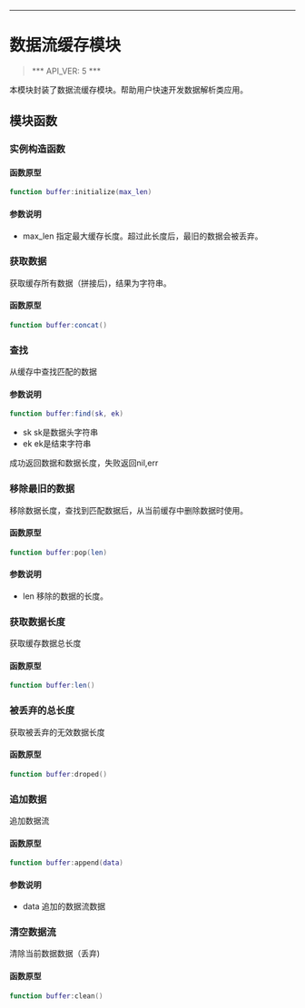 
---

# 数据流缓存模块

> *** API_VER: 5 ***

本模块封装了数据流缓存模块。帮助用户快速开发数据解析类应用。

## 模块函数

### 实例构造函数

#### 函数原型

```lua
function buffer:initialize(max_len)
```

#### 参数说明

* max_len
  指定最大缓存长度。超过此长度后，最旧的数据会被丢弃。

### 获取数据

获取缓存所有数据（拼接后)，结果为字符串。

#### 函数原型

```lua
function buffer:concat()
```

### 查找

从缓存中查找匹配的数据

#### 参数说明

```lua
function buffer:find(sk, ek)
```

* sk
  sk是数据头字符串
* ek
  ek是结束字符串

成功返回数据和数据长度，失败返回nil,err

### 移除最旧的数据

移除数据长度，查找到匹配数据后，从当前缓存中删除数据时使用。

#### 函数原型

```lua
function buffer:pop(len)
```

#### 参数说明

* len
  移除的数据的长度。

### 获取数据长度

获取缓存数据总长度

#### 函数原型

```lua
function buffer:len()
```

### 被丢弃的总长度

获取被丢弃的无效数据长度

#### 函数原型

```lua
function buffer:droped()
```

### 追加数据

追加数据流

#### 函数原型

```lua
function buffer:append(data)
```

#### 参数说明

* data
  追加的数据流数据

### 清空数据流

清除当前数据数据（丢弃)

#### 函数原型

```lua
function buffer:clean()
```
